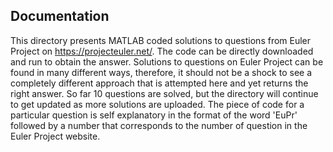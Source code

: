 ## Documentation
This directory presents MATLAB coded solutions to questions from Euler Project on https://projecteuler.net/.
The code can be directly downloaded and run to obtain the answer. Solutions to questions on Euler Project can be found in many different ways, therefore, it should not be a shock to see a completely different approach that is attempted here and yet returns the right answer. So far 10 questions are solved, but the directory will continue to get updated as more solutions are uploaded. The piece of code for a particular question is self explanatory in the format of the word 'EuPr' followed by a number that corresponds to the number of question in the Euler Project website.
